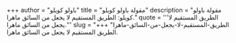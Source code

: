 +++
author = "باولو كويلو"
title = "مقولة باولو كويلو"
description = "مقولة باولو كويلو: الطريق المستقيم لا يجعل من السائق ماهرا."
quote = '''الطريق المستقيم لا يجعل من السائق ماهرا.'''
slug = "الطريق-المستقيم-لا-يجعل-من-السائق-ماهرا"
+++
الطريق المستقيم لا يجعل من السائق ماهرا.
